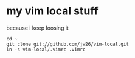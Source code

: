 my vim local stuff
==================

because i keep loosing it

    cd ~
    git clone git://github.com/jw26/vim-local.git
    ln -s vim-local/.vimrc .vimrc

